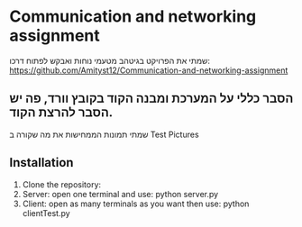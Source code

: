 # Communication and networking assignment
שמתי את הפרויקט בגיטהב מטעמי נוחות ואבקש לפתוח דרכו:
https://github.com/Amityst12/Communication-and-networking-assignment

## הסבר כללי על המערכת ומבנה הקוד בקובץ וורד, פה יש הסבר להרצת הקוד.
שמתי תמונות הממחישות את מה שקורה ב Test Pictures

## Installation
1. Clone the repository:
2. Server: open one terminal and use: python server.py
3. Client: open as many terminals as you want then use: python clientTest.py
